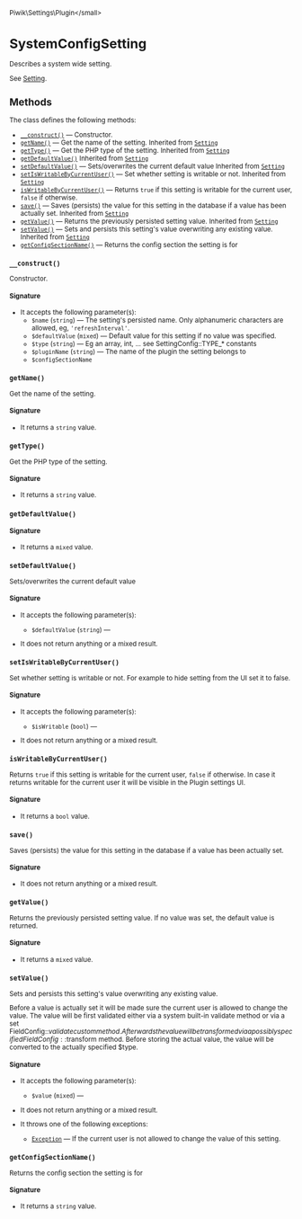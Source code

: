 <small>Piwik\Settings\Plugin\</small>

SystemConfigSetting
===================

Describes a system wide setting.

See [Setting](/api-reference/Piwik/Settings/Setting).

Methods
-------

The class defines the following methods:

- [`__construct()`](#__construct) &mdash; Constructor.
- [`getName()`](#getname) &mdash; Get the name of the setting. Inherited from [`Setting`](../../../Piwik/Settings/Setting.md)
- [`getType()`](#gettype) &mdash; Get the PHP type of the setting. Inherited from [`Setting`](../../../Piwik/Settings/Setting.md)
- [`getDefaultValue()`](#getdefaultvalue) Inherited from [`Setting`](../../../Piwik/Settings/Setting.md)
- [`setDefaultValue()`](#setdefaultvalue) &mdash; Sets/overwrites the current default value Inherited from [`Setting`](../../../Piwik/Settings/Setting.md)
- [`setIsWritableByCurrentUser()`](#setiswritablebycurrentuser) &mdash; Set whether setting is writable or not. Inherited from [`Setting`](../../../Piwik/Settings/Setting.md)
- [`isWritableByCurrentUser()`](#iswritablebycurrentuser) &mdash; Returns `true` if this setting is writable for the current user, `false` if otherwise.
- [`save()`](#save) &mdash; Saves (persists) the value for this setting in the database if a value has been actually set. Inherited from [`Setting`](../../../Piwik/Settings/Setting.md)
- [`getValue()`](#getvalue) &mdash; Returns the previously persisted setting value. Inherited from [`Setting`](../../../Piwik/Settings/Setting.md)
- [`setValue()`](#setvalue) &mdash; Sets and persists this setting's value overwriting any existing value. Inherited from [`Setting`](../../../Piwik/Settings/Setting.md)
- [`getConfigSectionName()`](#getconfigsectionname) &mdash; Returns the config section the setting is for

<a name="__construct" id="__construct"></a>
<a name="__construct" id="__construct"></a>
### `__construct()`

Constructor.

#### Signature

-  It accepts the following parameter(s):
    - `$name` (`string`) &mdash;
       The setting's persisted name. Only alphanumeric characters are allowed, eg, `'refreshInterval'`.
    - `$defaultValue` (`mixed`) &mdash;
       Default value for this setting if no value was specified.
    - `$type` (`string`) &mdash;
       Eg an array, int, ... see SettingConfig::TYPE_* constants
    - `$pluginName` (`string`) &mdash;
       The name of the plugin the setting belongs to
    - `$configSectionName`
      

<a name="getname" id="getname"></a>
<a name="getName" id="getName"></a>
### `getName()`

Get the name of the setting.

#### Signature

- It returns a `string` value.

<a name="gettype" id="gettype"></a>
<a name="getType" id="getType"></a>
### `getType()`

Get the PHP type of the setting.

#### Signature

- It returns a `string` value.

<a name="getdefaultvalue" id="getdefaultvalue"></a>
<a name="getDefaultValue" id="getDefaultValue"></a>
### `getDefaultValue()`

#### Signature

- It returns a `mixed` value.

<a name="setdefaultvalue" id="setdefaultvalue"></a>
<a name="setDefaultValue" id="setDefaultValue"></a>
### `setDefaultValue()`

Sets/overwrites the current default value

#### Signature

-  It accepts the following parameter(s):
    - `$defaultValue` (`string`) &mdash;
      
- It does not return anything or a mixed result.

<a name="setiswritablebycurrentuser" id="setiswritablebycurrentuser"></a>
<a name="setIsWritableByCurrentUser" id="setIsWritableByCurrentUser"></a>
### `setIsWritableByCurrentUser()`

Set whether setting is writable or not. For example to hide setting from the UI set it to false.

#### Signature

-  It accepts the following parameter(s):
    - `$isWritable` (`bool`) &mdash;
      
- It does not return anything or a mixed result.

<a name="iswritablebycurrentuser" id="iswritablebycurrentuser"></a>
<a name="isWritableByCurrentUser" id="isWritableByCurrentUser"></a>
### `isWritableByCurrentUser()`

Returns `true` if this setting is writable for the current user, `false` if otherwise. In case it returns
writable for the current user it will be visible in the Plugin settings UI.

#### Signature

- It returns a `bool` value.

<a name="save" id="save"></a>
<a name="save" id="save"></a>
### `save()`

Saves (persists) the value for this setting in the database if a value has been actually set.

#### Signature

- It does not return anything or a mixed result.

<a name="getvalue" id="getvalue"></a>
<a name="getValue" id="getValue"></a>
### `getValue()`

Returns the previously persisted setting value. If no value was set, the default value
is returned.

#### Signature

- It returns a `mixed` value.

<a name="setvalue" id="setvalue"></a>
<a name="setValue" id="setValue"></a>
### `setValue()`

Sets and persists this setting's value overwriting any existing value.

Before a value is actually set it will be made sure the current user is allowed to change the value. The value
will be first validated either via a system built-in validate method or via a set FieldConfig::$validate
custom method. Afterwards the value will be transformed via a possibly specified FieldConfig::$transform
method. Before storing the actual value, the value will be converted to the actually specified $type.

#### Signature

-  It accepts the following parameter(s):
    - `$value` (`mixed`) &mdash;
      
- It does not return anything or a mixed result.
- It throws one of the following exceptions:
    - [`Exception`](http://php.net/class.Exception) &mdash; If the current user is not allowed to change the value of this setting.

<a name="getconfigsectionname" id="getconfigsectionname"></a>
<a name="getConfigSectionName" id="getConfigSectionName"></a>
### `getConfigSectionName()`

Returns the config section the setting is for

#### Signature

- It returns a `string` value.

